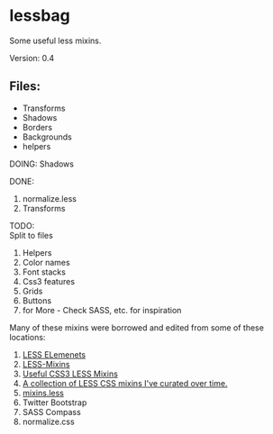 lessbag
=======
Some useful less mixins.

Version: 0.4

Files:
------
* Transforms
* Shadows
* Borders
* Backgrounds
* helpers

DOING:
Shadows

DONE:
1. normalize.less
2. Transforms

TODO:    
Split to files
1. Helpers    
2. Color names    
3. Font stacks    
4. Css3 features    
5. Grids    
6. Buttons    
7. for More - Check SASS, etc.  for inspiration



Many of these mixins were borrowed and edited from some of these locations:    
1. [LESS ELemenets](http://www.lesselements.com)    
2. [LESS-Mixins](https://github.com/tophermade/LESS-Mixins/downloads)    
3. [Useful CSS3 LESS Mixins](http://css-tricks.com/snippets/css/useful-css3-less-mixins/ )    
4. [A collection of LESS CSS mixins I've curated over time.](http://forrst.com/posts/A_collection_of_LESS_CSS_mixins_Ive_curated_ove-1M4)    
5. [mixins.less](https://github.com/dancrew32/lesslib/blob/master/mixins.less)
6. Twitter Bootstrap    
7. SASS Compass    
8. normalize.css
